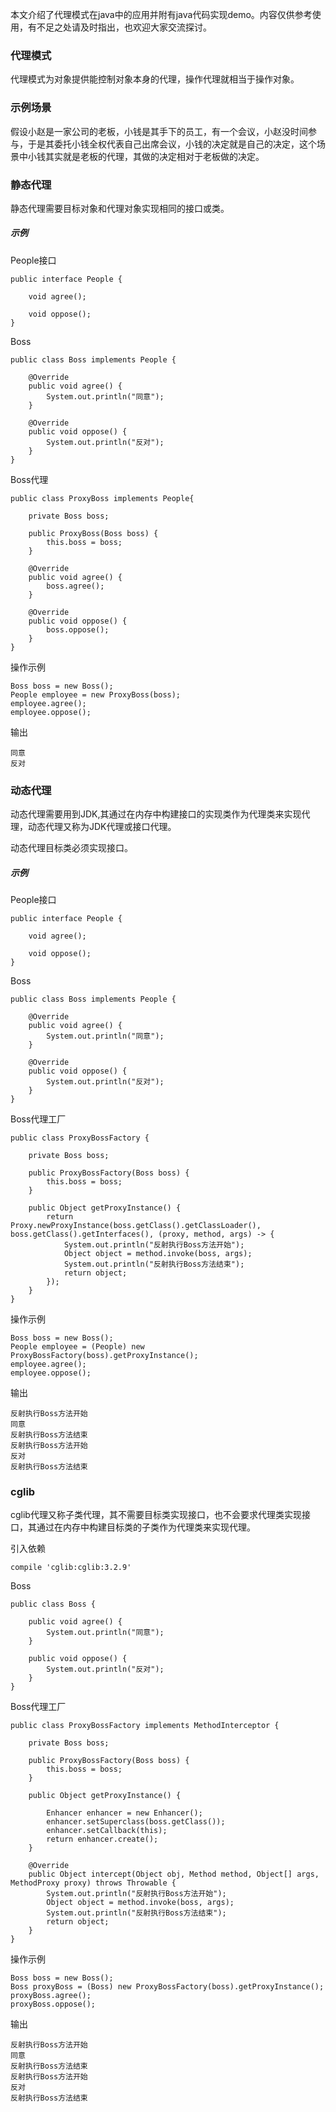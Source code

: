 本文介绍了代理模式在java中的应用并附有java代码实现demo。内容仅供参考使用，有不足之处请及时指出，也欢迎大家交流探讨。

### 代理模式

代理模式为对象提供能控制对象本身的代理，操作代理就相当于操作对象。

### 示例场景

假设小赵是一家公司的老板，小钱是其手下的员工，有一个会议，小赵没时间参与，于是其委托小钱全权代表自己出席会议，小钱的决定就是自己的决定，这个场景中小钱其实就是老板的代理，其做的决定相对于老板做的决定。

### 静态代理

静态代理需要目标对象和代理对象实现相同的接口或类。

##### 示例

People接口

```
public interface People {

    void agree();

    void oppose();
}
```

Boss

```
public class Boss implements People {

    @Override
    public void agree() {
        System.out.println("同意");
    }

    @Override
    public void oppose() {
        System.out.println("反对");
    }
}
```

Boss代理

```
public class ProxyBoss implements People{

    private Boss boss;

    public ProxyBoss(Boss boss) {
        this.boss = boss;
    }

    @Override
    public void agree() {
        boss.agree();
    }

    @Override
    public void oppose() {
        boss.oppose();
    }
}
```

操作示例

```
Boss boss = new Boss();
People employee = new ProxyBoss(boss);
employee.agree();
employee.oppose();
```

输出

```
同意
反对
```

### 动态代理

动态代理需要用到JDK,其通过在内存中构建接口的实现类作为代理类来实现代理，动态代理又称为JDK代理或接口代理。

动态代理目标类必须实现接口。

##### 示例

People接口

```
public interface People {

    void agree();

    void oppose();
}
```

Boss

```
public class Boss implements People {

    @Override
    public void agree() {
        System.out.println("同意");
    }

    @Override
    public void oppose() {
        System.out.println("反对");
    }
}
```

Boss代理工厂

```
public class ProxyBossFactory {

    private Boss boss;

    public ProxyBossFactory(Boss boss) {
        this.boss = boss;
    }

    public Object getProxyInstance() {
        return Proxy.newProxyInstance(boss.getClass().getClassLoader(), boss.getClass().getInterfaces(), (proxy, method, args) -> {
            System.out.println("反射执行Boss方法开始");
            Object object = method.invoke(boss, args);
            System.out.println("反射执行Boss方法结束");
            return object;
        });
    }
}
```

操作示例

```
Boss boss = new Boss();
People employee = (People) new ProxyBossFactory(boss).getProxyInstance();
employee.agree();
employee.oppose();
```

输出

```
反射执行Boss方法开始
同意
反射执行Boss方法结束
反射执行Boss方法开始
反对
反射执行Boss方法结束
```

### cglib

cglib代理又称子类代理，其不需要目标类实现接口，也不会要求代理类实现接口，其通过在内存中构建目标类的子类作为代理类来实现代理。

引入依赖

```
compile 'cglib:cglib:3.2.9'
```

Boss

```
public class Boss {

    public void agree() {
        System.out.println("同意");
    }

    public void oppose() {
        System.out.println("反对");
    }
}
```

Boss代理工厂

```
public class ProxyBossFactory implements MethodInterceptor {

    private Boss boss;

    public ProxyBossFactory(Boss boss) {
        this.boss = boss;
    }

    public Object getProxyInstance() {

        Enhancer enhancer = new Enhancer();
        enhancer.setSuperclass(boss.getClass());
        enhancer.setCallback(this);
        return enhancer.create();
    }

    @Override
    public Object intercept(Object obj, Method method, Object[] args, MethodProxy proxy) throws Throwable {
        System.out.println("反射执行Boss方法开始");
        Object object = method.invoke(boss, args);
        System.out.println("反射执行Boss方法结束");
        return object;
    }
}
```

操作示例

```
Boss boss = new Boss();
Boss proxyBoss = (Boss) new ProxyBossFactory(boss).getProxyInstance();
proxyBoss.agree();
proxyBoss.oppose();
```

输出

```
反射执行Boss方法开始
同意
反射执行Boss方法结束
反射执行Boss方法开始
反对
反射执行Boss方法结束
```